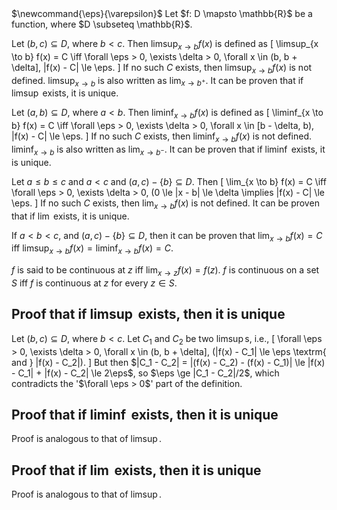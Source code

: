 <span class="invisible">
$\newcommand{\eps}{\varepsilon}$
</span>
Let $f: D \mapsto \mathbb{R}$ be a function, where $D \subseteq \mathbb{R}$.

Let $(b, c) \subseteq D$, where $b < c$. Then $\limsup_{x \to b} f(x)$ is defined as
\[ \limsup_{x \to b} f(x) = C \iff
    \forall \eps > 0, \exists \delta > 0, \forall x \in (b, b + \delta],
    |f(x) - C| \le \eps. \]
If no such $C$ exists, then $\limsup_{x \to b} f(x)$ is not defined.
$\limsup_{x \to b}$ is also written as $\lim_{x \to b^+}$.
It can be proven that if $\limsup$ exists, it is unique.

Let $(a, b) \subseteq D$, where $a < b$. Then $\liminf_{x \to b} f(x)$ is defined as
\[ \liminf_{x \to b} f(x) = C \iff
    \forall \eps > 0, \exists \delta > 0, \forall x \in [b - \delta, b),
    |f(x) - C| \le \eps. \]
If no such $C$ exists, then $\liminf_{x \to b} f(x)$ is not defined.
$\liminf_{x \to b}$ is also written as $\lim_{x \to b^-}$.
It can be proven that if $\liminf$ exists, it is unique.

Let $a \le b \le c$ and $a < c$ and $(a, c) - \{b\} \subseteq D$. Then
\[ \lim_{x \to b} f(x) = C \iff \forall \eps > 0, \exists \delta > 0,
(0 \le |x - b| \le \delta \implies |f(x) - C| \le \eps. \]
If no such $C$ exists, then $\lim_{x \to b} f(x)$ is not defined.
It can be proven that if $\lim$ exists, it is unique.

If $a < b < c$, and $(a, c) - \{b\} \subseteq D$,
then it can be proven that $\lim_{x \to b} f(x) = C$ iff
$\limsup_{x \to b} f(x) = \liminf_{x \to b} f(x) = C$.

$f$ is said to be continuous at $z$ iff $\lim_{x \to z} f(x) = f(z)$.
$f$ is continuous on a set $S$ iff $f$ is continuous at $z$ for every $z \in S$.

## Proof that if $\limsup$ exists, then it is unique

Let $(b, c) \subseteq D$, where $b < c$. Let $C_1$ and $C_2$ be two $\limsup$s, i.e.,
\[ \forall \eps > 0, \exists \delta > 0, \forall x \in (b, b + \delta],
    (|f(x) - C_1| \le \eps \textrm{ and } |f(x) - C_2|). \]
But then $|C_1 - C_2| = |(f(x) - C_2) - (f(x) - C_1)| \le |f(x) - C_1| + |f(x) - C_2| \le 2\eps$,
so $\eps \ge |C_1 - C_2|/2$, which contradicts the '$\forall \eps > 0$' part of the definition.

## Proof that if $\liminf$ exists, then it is unique

Proof is analogous to that of $\limsup$.

## Proof that if $\lim$ exists, then it is unique

Proof is analogous to that of $\limsup$.
